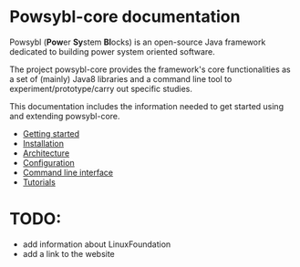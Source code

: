 # Powsybl-core documentation
Powsybl (**Pow**er **Sy**stem **Bl**ocks) is an open-source Java framework dedicated to building power system oriented software. 

The project powsybl-core provides the framework's core functionalities as a set of (mainly) Java8 libraries and a command line tool to experiment/prototype/carry out specific studies.  

This documentation includes the information needed to get started using and extending powsybl-core.

- [Getting started](getting-started.md)
- [Installation](../README.md)
- [Architecture](architecture/README.md)
- [Configuration](configuration/README.md)
- [Command line interface](tools/README.md)
- [Tutorials](tutorials/README.md)
 
# TODO:
- add information about LinuxFoundation
- add a link to the website
